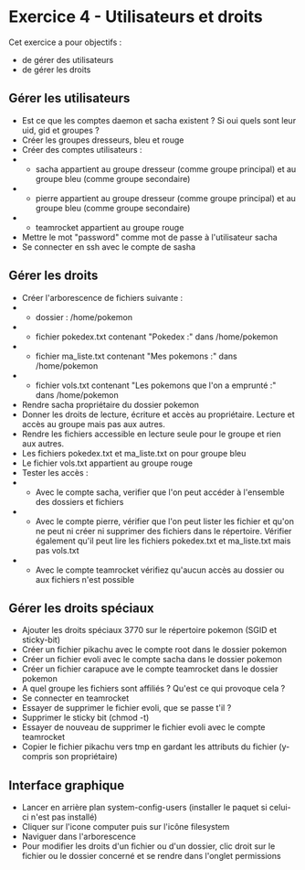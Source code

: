 # Exercice 4 - Utilisateurs et droits

Cet exercice a pour objectifs :
* de gérer des utilisateurs
* de gérer les droits

## Gérer les utilisateurs

* Est ce que les comptes daemon et sacha existent ? Si oui quels sont leur uid, gid et groupes ?
* Créer les groupes dresseurs, bleu et rouge
* Créer des comptes utilisateurs :
* * sacha appartient au groupe dresseur (comme groupe principal) et au groupe bleu (comme groupe secondaire)
* * pierre appartient au groupe dresseur (comme groupe principal) et au groupe bleu (comme groupe secondaire)
* * teamrocket appartient au groupe rouge 
* Mettre le mot "password" comme mot de passe à l'utilisateur sacha
* Se connecter en ssh avec le compte de sasha 

## Gérer les droits 
* Créer l'arborescence de fichiers suivante :
* * dossier : /home/pokemon
* * fichier pokedex.txt contenant "Pokedex :" dans /home/pokemon
* * fichier ma_liste.txt contenant "Mes pokemons :" dans /home/pokemon
* * fichier vols.txt contenant "Les pokemons que l'on a emprunté :" dans /home/pokemon
* Rendre sacha propriétaire du dossier pokemon
* Donner les droits de lecture, écriture et accès au propriétaire. Lecture et accès au groupe mais pas aux autres.
* Rendre les fichiers accessible en lecture seule pour le groupe et rien aux autres. 
* Les fichiers pokedex.txt et ma_liste.txt on pour groupe bleu
* Le fichier vols.txt appartient au groupe rouge 
* Tester les accès :
* * Avec le compte sacha, verifier que l'on peut accéder à l'ensemble des dossiers et fichiers
* * Avec le compte pierre, vérifier que l'on peut lister les fichier et qu'on ne peut ni créer ni supprimer des fichiers dans le répertoire. Vérifier également qu'il peut lire les fichiers pokedex.txt et ma_liste.txt mais pas vols.txt
* * Avec le compte teamrocket vérifiez qu'aucun accès au dossier ou aux fichiers n'est possible


## Gérer les droits spéciaux
* Ajouter les droits spéciaux 3770 sur le répertoire pokemon (SGID et sticky-bit)
* Créer un fichier pikachu avec le compte root dans le dossier pokemon
* Créer un fichier evoli avec le compte sacha dans le dossier pokemon 
* Créer un fichier carapuce ave le compte teamrocket dans le dossier pokemon 
* A quel groupe les fichiers sont affiliés ? Qu'est ce qui provoque cela ?
* Se connecter en teamrocket
* Essayer de supprimer le fichier evoli, que se passe t'il ?
* Supprimer le sticky bit (chmod -t)
* Essayer de nouveau de supprimer le fichier evoli avec le compte teamrocket
* Copier le fichier pikachu vers tmp en gardant les attributs du fichier (y-compris son propriétaire)

## Interface graphique

* Lancer en arrière plan system-config-users (installer le paquet si celui-ci n'est pas installé)
* Cliquer sur l'icone computer puis sur l'icône filesystem
* Naviguer dans l'arborescence
* Pour modifier les droits d'un fichier ou d'un dossier, clic droit sur le fichier ou le dossier concerné et se rendre dans l'onglet permissions